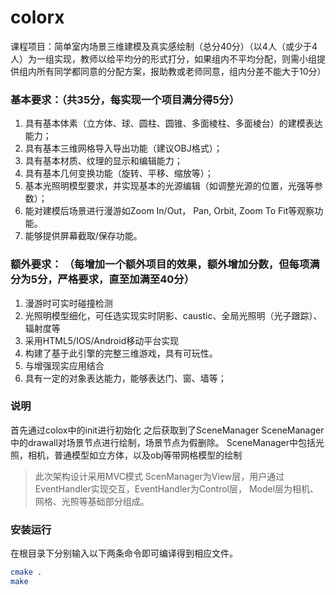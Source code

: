 # colorx

课程项目：简单室内场景三维建模及真实感绘制（总分40分）（以4人（或少于4人）为一组实现，教师以给平均分的形式打分，如果组内不平均分配，则需小组提供组内所有同学都同意的分配方案，报助教或老师同意，组内分差不能大于10分）

### 基本要求：（共35分，每实现一个项目满分得5分）
1. 具有基本体素（立方体、球、圆柱、圆锥、多面棱柱、多面棱台）的建模表达能力；
2. 具有基本三维网格导入导出功能（建议OBJ格式）；
3. 具有基本材质、纹理的显示和编辑能力；
4. 具有基本几何变换功能（旋转、平移、缩放等）；
5. 基本光照明模型要求，并实现基本的光源编辑（如调整光源的位置，光强等参数）；
6. 能对建模后场景进行漫游如Zoom In/Out， Pan, Orbit, Zoom To Fit等观察功能。
7.  能够提供屏幕截取/保存功能。


### 额外要求： （每增加一个额外项目的效果，额外增加分数，但每项满分为5分，严格要求，直至加满至40分）
1. 漫游时可实时碰撞检测
2. 光照明模型细化，可任选实现实时阴影、caustic、全局光照明（光子跟踪）、辐射度等
3. 采用HTML5/IOS/Android移动平台实现
4. 构建了基于此引擎的完整三维游戏，具有可玩性。
5. 与增强现实应用结合
6. 具有一定的对象表达能力，能够表达门、窗、墙等；

### 说明
首先通过colox中的init进行初始化
之后获取到了SceneManager
SceneManager中的drawall对场景节点进行绘制，场景节点为假删除。
SceneManager中包括光照，相机，普通模型如立方体，以及obj等带网格模型的绘制

> 此次架构设计采用MVC模式
> ScenManager为View层，用户通过EventHandler实现交互，EventHandler为Control层，
> Model层为相机、网格、光照等基础部分组成。

### 安装运行
在根目录下分别输入以下两条命令即可编译得到相应文件。

```cmake
cmake .
make
```

